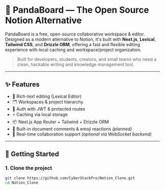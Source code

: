 # 🐼 PandaBoard — The Open Source Notion Alternative

PandaBoard is a free, open-source collaborative workspace & editor. Designed as a modern alternative to Notion, it's built with **Next.js**, **Lexical**, **Tailwind CSS**, and **Drizzle ORM**, offering a fast and flexible editing experience with local caching and workspace/project organization.

> Built for developers, students, creators, and small teams who need a clean, hackable writing and knowledge management tool.

---

## ✨ Features

- 🧠 Rich-text editing (Lexical Editor)
- 🗂️ Workspaces & project hierarchy
- 🔐 Auth with JWT & protected routes
- ⚡ Caching via local storage
- 📦 Next.js App Router + Tailwind + Drizzle ORM
- 💬 Built-in document comments & emoji reactions *(planned)*
- 🤝 Real-time collaboration support *(optional via WebSocket backend)*

---

## 🚀 Getting Started

### 1. Clone the project

```bash
git clone https://github.com/CyberStackPro/Notion_Clone.git
cd Notion_Clone
